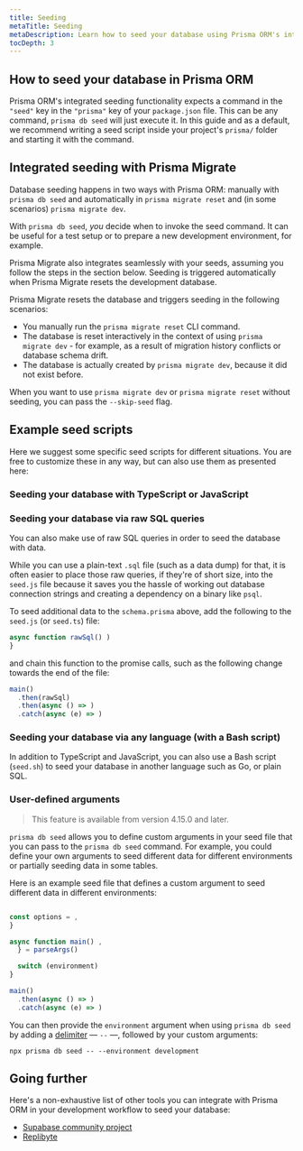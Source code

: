 ```yaml
---
title: Seeding
metaTitle: Seeding
metaDescription: Learn how to seed your database using Prisma ORM's integrated seeding functionality and Prisma Client
tocDepth: 3
---
```


## How to seed your database in Prisma ORM

Prisma ORM's integrated seeding functionality expects a command in the `"seed"` key in the `"prisma"` key of your `package.json` file. This can be any command, `prisma db seed` will just execute it. In this guide and as a default, we recommend writing a seed script inside your project's `prisma/` folder and starting it with the command.

## Integrated seeding with Prisma Migrate

Database seeding happens in two ways with Prisma ORM: manually with `prisma db seed` and automatically in `prisma migrate reset` and (in some scenarios) `prisma migrate dev`.

With `prisma db seed`, _you_ decide when to invoke the seed command. It can be useful for a test setup or to prepare a new development environment, for example.

Prisma Migrate also integrates seamlessly with your seeds, assuming you follow the steps in the section below. Seeding is triggered automatically when Prisma Migrate resets the development database.

Prisma Migrate resets the database and triggers seeding in the following scenarios:

- You manually run the `prisma migrate reset` CLI command.
- The database is reset interactively in the context of using `prisma migrate dev` - for example, as a result of migration history conflicts or database schema drift.
- The database is actually created by `prisma migrate dev`, because it did not exist before.

When you want to use `prisma migrate dev` or `prisma migrate reset` without seeding, you can pass the `--skip-seed` flag.

## Example seed scripts

Here we suggest some specific seed scripts for different situations. You are free to customize these in any way, but can also use them as presented here:

### Seeding your database with TypeScript or JavaScript

### Seeding your database via raw SQL queries

You can also make use of raw SQL queries in order to seed the database with data.

While you can use a plain-text `.sql` file (such as a data dump) for that, it is often
easier to place those raw queries, if they're of short size, into the `seed.js` file
because it saves you the hassle of working out database connection strings and creating
a dependency on a binary like `psql`.

To seed additional data to the `schema.prisma` above, add the following to the
`seed.js` (or `seed.ts`) file:

```js file=seed.js
async function rawSql() )
}
```

and chain this function to the promise calls, such as the following change towards
the end of the file:

```js file=seed.js
main()
  .then(rawSql)
  .then(async () => )
  .catch(async (e) => )
```

### Seeding your database via any language (with a Bash script)

In addition to TypeScript and JavaScript, you can also use a Bash script (`seed.sh`) to seed your database in another language such as Go, or plain SQL.

### User-defined arguments

> This feature is available from version 4.15.0 and later.

`prisma db seed` allows you to define custom arguments in your seed file that you can pass to the `prisma db seed` command. For example, you could define your own arguments to seed different data for different environments or partially seeding data in some tables.

Here is an example seed file that defines a custom argument to seed different data in different environments:

```js file="seed.js"

const options = ,
}

async function main() ,
  } = parseArgs()

  switch (environment) 
}

main()
  .then(async () => )
  .catch(async (e) => )
```

You can then provide the `environment` argument when using `prisma db seed` by adding a [delimiter](https://pubs.opengroup.org/onlinepubs/9699919799/basedefs/V1_chap12.html#tag_12_02) — `--` —, followed by your custom arguments:

```
npx prisma db seed -- --environment development
```

## Going further

Here's a non-exhaustive list of other tools you can integrate with Prisma ORM in your development workflow to seed your database:

- [Supabase community project](https://github.com/supabase-community/seed)
- [Replibyte](https://www.replibyte.com/docs/introduction/)